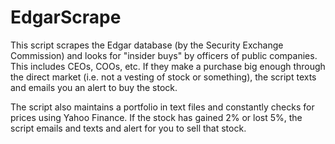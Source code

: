# EdgarScrape

This script scrapes the Edgar database (by the Security Exchange Commission) and looks for "insider buys" by officers of public companies.
This includes CEOs, COOs, etc. If they make a purchase big enough through the direct market (i.e. not a vesting of stock or something),
the script texts and emails you an alert to buy the stock.

The script also maintains a portfolio in text files and constantly checks for prices using Yahoo Finance. If the stock has gained 2% or 
lost 5%, the script emails and texts and alert for you to sell that stock.
